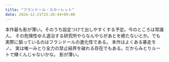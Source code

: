 ```yaml
---
title: "フランドール・スカーレット"
date: 2024-12-21T15:26:44+09:00
---
```

本作最も影が薄い。そのうち設定つけて出しやすくする予定。今のところは常識人。
その危険性ゆえ退治する研究所やらなんやらがあとを絶たないとか。でも実際に狙っているのはフランドールの進化性である。
本作はよくある暴走モノ。
実は唯一みとり全力の禁止結界を破れる存在でもある。だからみとりルートで輝くんじゃないかな。
影が薄い。

